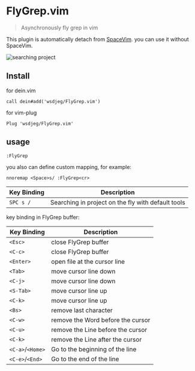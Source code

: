 # FlyGrep.vim
> Asynchronously fly grep in vim

This plugin is automatically detach from [SpaceVim](https://github.com/SpaceVim/SpaceVim/). you can use it without SpaceVim.

![searching project](https://user-images.githubusercontent.com/13142418/35278709-7856ed62-0010-11e8-8b1e-e6cc6374b0dc.gif)

## Install

for dein.vim

```vim
call dein#add('wsdjeg/FlyGrep.vim')
```

for vim-plug

```vim
Plug 'wsdjeg/FlyGrep.vim'
```

## usage

```
:FlyGrep
```

you also can define custom mapping, for example:

```vim
nnoremap <Space>s/ :FlyGrep<cr>
```

Key Binding |	Description
-----------| -----------
`SPC s /` | Searching in project on the fly with default tools

key binding in FlyGrep buffer:

Key Binding |	Description
-----------| -----------
`<Esc>` | close FlyGrep buffer
`<C-c>` | close FlyGrep buffer
`<Enter>` | open file at the cursor line
`<Tab>` | move cursor line down
`<C-j>` | move cursor line down
`<S-Tab>` | move cursor line up
`<C-k>` | move cursor line up
`<Bs>` | remove last character
`<C-w>` | remove the Word before the cursor
`<C-u>` | remove the Line before the cursor
`<C-k>` | remove the Line after the cursor
`<C-a>`/`<Home>` | Go to the beginning of the line
`<C-e>`/`<End>` | Go to the end of the line

